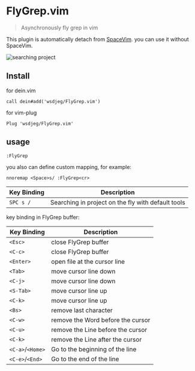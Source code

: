 # FlyGrep.vim
> Asynchronously fly grep in vim

This plugin is automatically detach from [SpaceVim](https://github.com/SpaceVim/SpaceVim/). you can use it without SpaceVim.

![searching project](https://user-images.githubusercontent.com/13142418/35278709-7856ed62-0010-11e8-8b1e-e6cc6374b0dc.gif)

## Install

for dein.vim

```vim
call dein#add('wsdjeg/FlyGrep.vim')
```

for vim-plug

```vim
Plug 'wsdjeg/FlyGrep.vim'
```

## usage

```
:FlyGrep
```

you also can define custom mapping, for example:

```vim
nnoremap <Space>s/ :FlyGrep<cr>
```

Key Binding |	Description
-----------| -----------
`SPC s /` | Searching in project on the fly with default tools

key binding in FlyGrep buffer:

Key Binding |	Description
-----------| -----------
`<Esc>` | close FlyGrep buffer
`<C-c>` | close FlyGrep buffer
`<Enter>` | open file at the cursor line
`<Tab>` | move cursor line down
`<C-j>` | move cursor line down
`<S-Tab>` | move cursor line up
`<C-k>` | move cursor line up
`<Bs>` | remove last character
`<C-w>` | remove the Word before the cursor
`<C-u>` | remove the Line before the cursor
`<C-k>` | remove the Line after the cursor
`<C-a>`/`<Home>` | Go to the beginning of the line
`<C-e>`/`<End>` | Go to the end of the line

